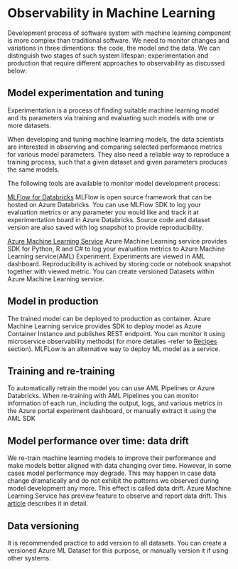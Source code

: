 # Observability in Machine Learning  

Development process of software system with machine learning component is more complex
than traditional software. We need to monitor changes and variations in three dimentions:
the code, the model and the data.
We can distinguish two stages of such system lifespan: experimentation and production
that require  different approaches to observability as discussed below:

## Model experimentation and tuning

Experimentation is a process of finding suitable machine learning model and its parameters via training and evaluating such models with one or more datasets.

When developing and tuning machine learning models, the data scientists are interested in observing and comparing selected performance metrics for various model parameters.
They also need a reliable way to reproduce a training process, such that a given dataset and given parameters produces the same models.

The following tools are available to monitor model development process:

[MLFlow for Databricks](https://docs.microsoft.com/en-us/azure/databricks/applications/mlflow/)
MLFlow is open source framework that can be hosted on Azure Databricks. You can use MLFlow SDK to log your evaluation metrics or any parameter you would like and track it at experimentation board in Azure Databricks.
Source code and dataset version are also saved with log snapshot to provide reproducibility.

[Azure Machine Learning Service](https://ml.azure.com/)
Azure Machine Learning service provides SDK for Python, R and C#  to log your evaluation metrics to Azure Machine Learning service(AML) Experiment. Experiments are viewed in AML dashboard. Reproducibility is achived by storing code or notebook snapshot together with viewed metric. You can create versioned Datasets within Azure Machine Learning service.

## Model in production

The trained model can be deployed to production as container. Azure Machine Learning service provides SDK to deploy model as Azure Container Instance and publishes REST endpoint. You can monitor it using microservice observability methods( for more detailes -refer to [Recipes](readme.md) section). MLFLow is an alternative way to deploy ML model as a service.

## Training and re-training

To automatically retrain the model you can use AML Pipelines or Azure Databricks.
When re-training with AML Pipelines you can monitor information of each run, including the output, logs, and various metrics in the Azure portal experiment dashboard, or manually extract it using the AML SDK

## Model performance over time: data drift  

We re-train machine learning models to improve their performance and make models better aligned with data changing over time. However, in some cases model performance may degrade. This may happen in case data change dramatically and do not exhibit the patterns we observed during model development any more. This effect is called data drift. Azure Machine Learning Service has preview feature to observe and report data drift.
This [article](https://docs.microsoft.com/en-us/azure/machine-learning/how-to-monitor-datasets) describes it in detail.

## Data versioning  

It is recommended practice to add version to all datasets. You can create a versioned Azure ML Dataset for this purpose, or manually version it if using other systems.
